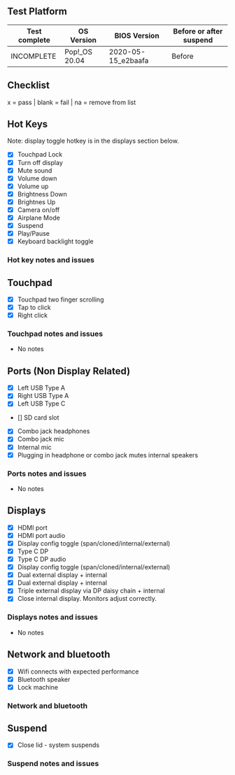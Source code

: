 ## Test Platform

| Test complete | OS Version    | BIOS Version       | Before or after suspend |
| ------------- | ------------- | ------------       | ----------------------- |
| INCOMPLETE    |Pop!\_OS 20.04 | 2020-05-15_e2baafa | Before                 |

## Checklist
x = pass | blank = fail | na = remove from list

## Hot Keys

Note: display toggle hotkey is in the displays section below.

- [x] Touchpad Lock
- [x] Turn off display
- [x] Mute sound
- [x] Volume down
- [x] Volume up
- [x] Brightness Down
- [x] Brightnes Up
- [x] Camera on/off
- [x] Airplane Mode
- [x] Suspend
- [x] Play/Pause
- [x] Keyboard backlight toggle

### Hot key notes and issues

## Touchpad

- [x] Touchpad two finger scrolling 
- [x] Tap to click
- [x] Right click

### Touchpad notes and issues

- No notes

## Ports (Non Display Related)

- [x] Left USB Type A
- [x] Right USB Type A
- [x] Left USB Type C
- [] SD card slot
- [x] Combo jack headphones
- [x] Combo jack mic
- [x] Internal mic
- [x] Plugging in headphone or combo jack mutes internal speakers

### Ports notes and issues

- No notes

## Displays

- [x] HDMI port
- [x] HDMI port audio
- [x] Display config toggle (span/cloned/internal/external)
- [x] Type C DP
- [x] Type C DP audio
- [x] Display config toggle (span/cloned/internal/external)
- [x] Dual external display + internal
- [x] Dual external display + internal
- [x] Triple external display via DP daisy chain + internal
- [x] Close internal display. Monitors adjust correctly.

### Displays notes and issues

- No notes

## Network and bluetooth

- [x] Wifi connects with expected performance
- [x] Bluetooth speaker
- [x] Lock machine

### Network and bluetooth

## Suspend

- [x] Close lid - system suspends

### Suspend notes and issues

